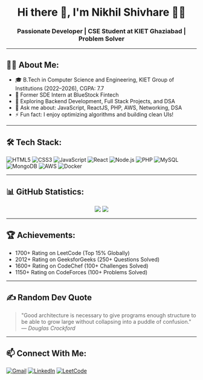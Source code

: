 <h1 align="center">Hi there 👋, I'm Nikhil Shivhare 🙋‍♂️</h1>
<h3 align="center">Passionate Developer | CSE Student at KIET Ghaziabad | Problem Solver</h3>

---

## 👨‍💻 About Me:

- 🎓 B.Tech in Computer Science and Engineering, KIET Group of Institutions (2022–2026), CGPA: 7.7
- 💼 Former SDE Intern at BlueStock Fintech
- 🔭 Exploring Backend Development, Full Stack Projects, and DSA
- 💬 Ask me about: JavaScript, ReactJS, PHP, AWS, Networking, DSA
- ⚡ Fun fact: I enjoy optimizing algorithms and building clean UIs!

---

## 🛠️ Tech Stack:

![HTML5](https://img.shields.io/badge/HTML5-E34F26?logo=html5&logoColor=white)
![CSS3](https://img.shields.io/badge/CSS3-1572B6?logo=css3&logoColor=white)
![JavaScript](https://img.shields.io/badge/JavaScript-F7DF1E?logo=javascript&logoColor=black)
![React](https://img.shields.io/badge/React-20232A?logo=react&logoColor=61DAFB)
![Node.js](https://img.shields.io/badge/Node.js-339933?logo=node.js&logoColor=white)
![PHP](https://img.shields.io/badge/PHP-777BB4?logo=php&logoColor=white)
![MySQL](https://img.shields.io/badge/MySQL-4479A1?logo=mysql&logoColor=white)
![MongoDB](https://img.shields.io/badge/MongoDB-4EA94B?logo=mongodb&logoColor=white)
![AWS](https://img.shields.io/badge/AWS-232F3E?logo=amazon-aws&logoColor=white)
![Docker](https://img.shields.io/badge/Docker-2496ED?logo=docker&logoColor=white)

---

## 📊 GitHub Statistics:

<p align="center">
  <img src="https://github-readme-stats.vercel.app/api?username=Nikhilshivhare730&show_icons=true&theme=dark" />
  <img src="https://github-readme-stats.vercel.app/api/top-langs/?username=Nikhilshivhare730&layout=compact&theme=dark" />
</p>

---

## 🏆 Achievements:

- 1700+ Rating on LeetCode (Top 15% Globally)
- 2012+ Rating on GeeksforGeeks (250+ Questions Solved)
- 1600+ Rating on CodeChef (100+ Challenges Solved)
- 1150+ Rating on CodeForces (100+ Problems Solved)

---

## ✍️ Random Dev Quote

> "Good architecture is necessary to give programs enough structure to be able to grow large without collapsing into a puddle of confusion."  
> — *Douglas Crockford*

---

## 📫 Connect With Me:

[![Gmail](https://img.shields.io/badge/Gmail-D14836?logo=gmail&logoColor=white)](mailto:nikhilshivhare9026@gmail.com)
[![LinkedIn](https://img.shields.io/badge/LinkedIn-0A66C2?logo=linkedin&logoColor=white)](https://www.linkedin.com/in/nikhil-shivhare-93737a258/)
[![LeetCode](https://img.shields.io/badge/LeetCode-FFA116?logo=leetcode&logoColor=white)](https://leetcode.com/u/Nikhil_shivhare7/)
